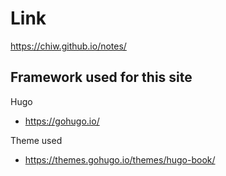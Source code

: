 
# Link
https://chiw.github.io/notes/

## Framework used for this site
Hugo 
- https://gohugo.io/

Theme used
- https://themes.gohugo.io/themes/hugo-book/
